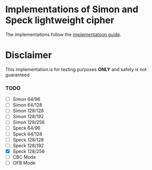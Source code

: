# Implementations of Simon and Speck lightweight cipher

The implementations follow the [implementatoon guide](https://nsacyber.github.io/simon-speck/implementations/ImplementationGuide1.1.pdf).

# Disclaimer
This implementation is for testing purposes **ONLY**  and safety is not guaranteed


### TODO
- [ ] Simon 64/96
- [ ] Simon 64/128
- [ ] Simon 128/128
- [ ] Simon 128/192
- [ ] Simon 128/256
- [ ] Speck 64/96
- [ ] Speck 64/128
- [ ] Speck 128/128
- [ ] Speck 128/192
- [X] Speck 128/256
- [ ] CBC Mode
- [ ] OFB Mode